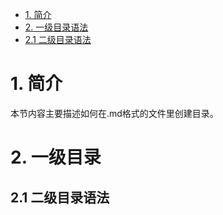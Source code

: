 * [1. 简介](#1-简介)
* [2. 一级目录语法](#2-一级目录)  
* [2.1 二级目录语法](#21-二级目录语法)
 
   
# 1. 简介
  本节内容主要描述如何在.md格式的文件里创建目录。
  
# 2. 一级目录


## 2.1 二级目录语法




